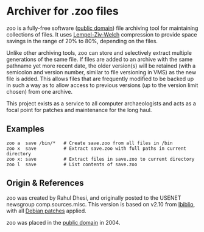 Archiver for .zoo files
=======================

zoo is a fully-free software ([public domain][pd]) file archiving tool
for maintaining collections of files.  It uses [Lempel-Ziv-Welch][LZW]
compression to provide space savings in the range of 20% to 80%,
depending on the files.

Unlike other archiving tools, zoo can store and selectively extract
multiple generations of the same file.  If files are added to an archive
with the same pathname yet more recent date, the older version(s) will
be retained (with a semicolon and version number, similar to file
versioning in VMS) as the new file is added.  This allows files that are
frequently modified to be backed up in such a way as to allow access to
previous versions (up to the version limit chosen) from one archive.

This project exists as a service to all computer archaeologists and acts
as a focal point for patches and maintenance for the long haul.


Examples
--------

    zoo a  save /bin/*   # Create save.zoo from all files in /bin
    zoo x  save          # Extract save.zoo with full paths in current directory
    zoo x: save          # Extract files in save.zoo to current directory
    zoo l  save          # List contents of save.zoo


Origin & References
-------------------

zoo was created by Rahul Dhesi, and originally posted to the USENET
newsgroup comp.sources.misc.  This version is based on v2.10 from
[Ibiblio][], with all [Debian patches][patches] applied.

zoo was placed in the [public domain][pd] in 2004.

[pd]:      doc/copyright.eml
[LZW]:     https://en.wikipedia.org/wiki/Lempel%E2%80%93Ziv%E2%80%93Welch
[Ibiblio]: http://www.ibiblio.org/pub/packages/ccic/software/unix/utils/
[patches]: https://sources.debian.org/patches/zoo/2.10-28/
